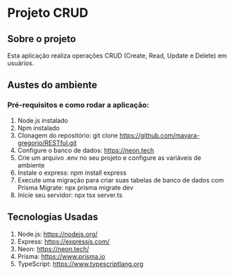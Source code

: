 # Projeto CRUD
## Sobre o projeto
<p>Esta aplicação  realiza operações CRUD (Create, Read, Update e Delete) em usuários.</p>

## Austes do ambiente
### Pré-requisitos e como rodar a aplicação:
  1. Node.js instalado
  2. Npm instalado
  3. Clonagem do repositório: git clone https://github.com/mayara-gregorio/RESTful.git
  4. Configure o banco de dados: https://neon.tech
  5. Crie um arquivo .env no seu projeto e configure as variáveis de ambiente
  6. Instale o express: npm install express
  7. Execute uma migração para criar suas tabelas de banco de dados com Prisma Migrate: npx prisma migrate dev
  8. Inicie seu servidor: npx tsx server.ts
     
## Tecnologias Usadas
  1. Node.js: https://nodejs.org/
  2. Express: https://expressjs.com/
  3. Neon: https://neon.tech/
  4. Prisma: https://www.prisma.io
  5. TypeScript: https://www.typescriptlang.org
